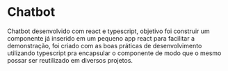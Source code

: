 # Chatbot
Chatbot desenvolvido com react e typescript, objetivo foi construir um componente já inserido em um pequeno app react para facilitar a demonstração, foi criado com as boas práticas de desenvolvimento utilizando typescript pra encapsular o componente de modo que o mesmo possar ser reutilizado em diversos projetos.
